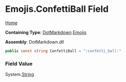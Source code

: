 # Emojis\.ConfettiBall Field

[Home](../../../README.md)

**Containing Type**: [DotMarkdown](../../README.md)\.[Emojis](../README.md)

**Assembly**: DotMarkdown\.dll

```csharp
public const string ConfettiBall = ":confetti_ball:"
```

### Field Value

System\.[String](https://docs.microsoft.com/en-us/dotnet/api/system.string)